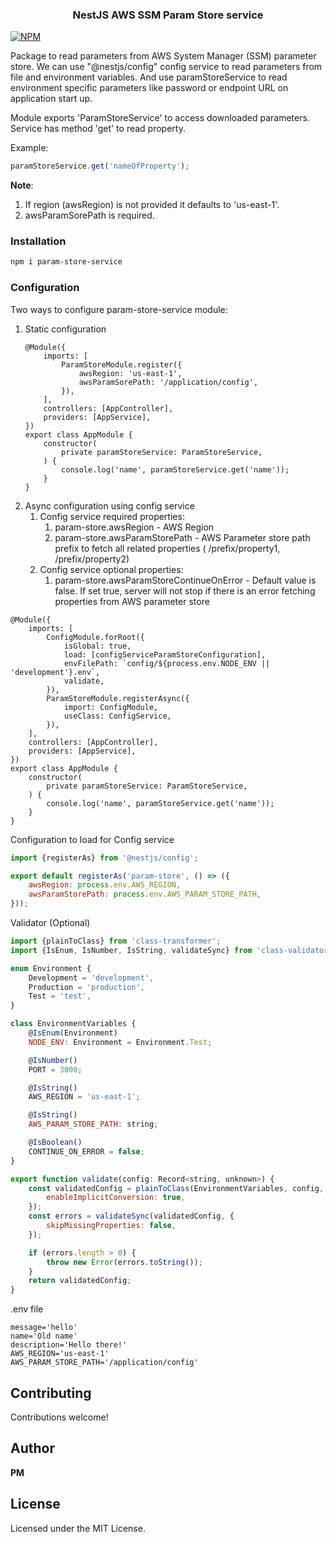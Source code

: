 <h3 align="center">NestJS AWS SSM Param Store service</h3>

[![NPM](https://github.com/typical-organization/param-store-service/actions/workflows/main.yml/badge.svg)](https://github.com/typical-organization/param-store-service/actions/workflows/main.yml)

Package to read parameters from AWS System Manager (SSM) parameter store.
We can use "@nestjs/config" config service to read parameters from file and environment variables.
And use paramStoreService to read environment specific parameters like password or endpoint URL on application start up.

Module exports 'ParamStoreService' to access downloaded parameters.
Service has method 'get' to read property.

Example:

```javascript
paramStoreService.get('nameOfProperty');
```

**Note**:

1. If region (awsRegion) is not provided it defaults to 'us-east-1'.
2. awsParamSorePath is required.

### Installation

```bash
npm i param-store-service
```

### Configuration

Two ways to configure param-store-service module:

1. Static configuration
    ```
    @Module({
        imports: [
            ParamStoreModule.register({
                awsRegion: 'us-east-1',
                awsParamSorePath: '/application/config',
            }),
        ],
        controllers: [AppController],
        providers: [AppService],
    })
    export class AppModule {
        constructor(
            private paramStoreService: ParamStoreService,
        ) {
            console.log('name', paramStoreService.get('name'));
        }
    }
    ```
2. Async configuration using config service
    1. Config service required properties:
        1. param-store.awsRegion - AWS Region
        2. param-store.awsParamStorePath - AWS Parameter store path prefix to fetch all related properties (
           /prefix/property1, /prefix/property2)
    2. Config service optional properties:
        1. param-store.awsParamStoreContinueOnError - Default value is false. If set true, server will not stop if there
           is an error fetching properties from AWS parameter store

```
@Module({
    imports: [
        ConfigModule.forRoot({
            isGlobal: true,
            load: [configServiceParamStoreConfiguration],
            envFilePath: `config/${process.env.NODE_ENV || 'development'}.env`,
            validate,
        }),
        ParamStoreModule.registerAsync({
            import: ConfigModule,
            useClass: ConfigService,
        }),
    ],
    controllers: [AppController],
    providers: [AppService],
})
export class AppModule {
    constructor(
        private paramStoreService: ParamStoreService,
    ) {
        console.log('name', paramStoreService.get('name'));
    }
}
```

Configuration to load for Config service

```javascript
import {registerAs} from '@nestjs/config';

export default registerAs('param-store', () => ({
    awsRegion: process.env.AWS_REGION,
    awsParamStorePath: process.env.AWS_PARAM_STORE_PATH,
}));
```

Validator (Optional)

```javascript
import {plainToClass} from 'class-transformer';
import {IsEnum, IsNumber, IsString, validateSync} from 'class-validator';

enum Environment {
    Development = 'development',
    Production = 'production',
    Test = 'test',
}

class EnvironmentVariables {
    @IsEnum(Environment)
    NODE_ENV: Environment = Environment.Test;

    @IsNumber()
    PORT = 3000;

    @IsString()
    AWS_REGION = 'us-east-1';

    @IsString()
    AWS_PARAM_STORE_PATH: string;

    @IsBoolean()
    CONTINUE_ON_ERROR = false;
}

export function validate(config: Record<string, unknown>) {
    const validatedConfig = plainToClass(EnvironmentVariables, config, {
        enableImplicitConversion: true,
    });
    const errors = validateSync(validatedConfig, {
        skipMissingProperties: false,
    });

    if (errors.length > 0) {
        throw new Error(errors.toString());
    }
    return validatedConfig;
}
```

.env file

```text
message='hello'
name='Old name'
description='Hello there!'
AWS_REGION='us-east-1'
AWS_PARAM_STORE_PATH='/application/config'
```

## Contributing

Contributions welcome!

## Author

**PM**

## License

Licensed under the MIT License.
